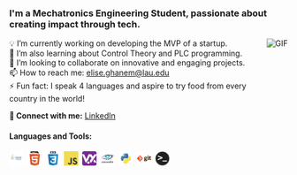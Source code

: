 ### I'm a Mechatronics Engineering Student, passionate about creating impact through tech.

<img align="right" alt="GIF" height="200px" src="https://media.giphy.com/media/dxn6fRlTIShoeBr69N/giphy.gif" />
<! -- https://media.giphy.com/media/du3J3cXyzhj75IOgvA/giphy.gif -->

💡 I’m currently working on developing the MVP of a startup.<br>
🦾 I’m also learning about Control Theory and PLC programming.<br>
🤝 I’m looking to collaborate on innovative and engaging projects.<br>
📫 How to reach me: elise.ghanem@lau.edu <br>
⚡ Fun fact: I speak 4 languages and aspire to try food from every country in the world! <br>

**👋 Connect with me:** [LinkedIn](https://www.linkedin.com/in/elise-ghanem/)
<br />

#### **Languages and Tools:**

<img align="left" alt="Java" width="26px" style="margin-right: 7px;" src="https://raw.githubusercontent.com/github/explore/80688e429a7d4ef2fca1e82350fe8e3517d3494d/topics/java/java.png" />
<img align="left" alt="HTML5" width="26px" style="margin-right: 7px;" src="https://raw.githubusercontent.com/github/explore/80688e429a7d4ef2fca1e82350fe8e3517d3494d/topics/html/html.png" />
<img align="left" alt="CSS3" width="26px" style="margin-right: 7px;" src="https://raw.githubusercontent.com/github/explore/80688e429a7d4ef2fca1e82350fe8e3517d3494d/topics/css/css.png" />
<img align="left" alt="JavaScript" width="26px" style="margin-right: 7px;" src="https://raw.githubusercontent.com/github/explore/80688e429a7d4ef2fca1e82350fe8e3517d3494d/topics/javascript/javascript.png" />
<img align="left" alt="Vertx" width="26px" style="margin-right: 7px;" 
src="https://raw.githubusercontent.com/github/explore/9366d8ab3ec0b568d55b266b83bc2d3466987bc6/topics/vertx/vertx.png" />
<img align="left" alt="Cassandra" width="26px" style="margin-right: 7px;" src="https://raw.githubusercontent.com/github/explore/8b79365c693905ff9adad384ab1534b5ab041cb9/topics/cassandra/cassandra.png" />
<img align="left" alt="Python" width="26px" style="margin-right: 7px;" src="https://raw.githubusercontent.com/github/explore/80688e429a7d4ef2fca1e82350fe8e3517d3494d/topics/python/python.png" />
<img align="left" alt="Git" width="26px" style="margin-right: 7px;" src="https://raw.githubusercontent.com/github/explore/80688e429a7d4ef2fca1e82350fe8e3517d3494d/topics/git/git.png" />
<img align="left" alt="Terminal" width="26px" style="margin-right: 7px;" src="https://raw.githubusercontent.com/github/explore/80688e429a7d4ef2fca1e82350fe8e3517d3494d/topics/terminal/terminal.png" />

<br />

